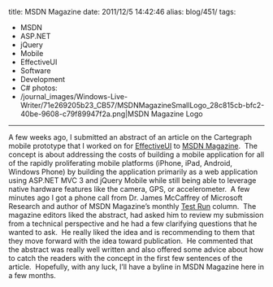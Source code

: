 title: MSDN Magazine
date: 2011/12/5 14:42:46
alias: blog/451/
tags:
- MSDN
- ASP.NET
- jQuery
- Mobile
- EffectiveUI
- Software
- Development
- C#
photos:
- /journal_images/Windows-Live-Writer/71e269205b23_CB57/MSDNMagazineSmallLogo_28c815cb-bfc2-40be-9608-c79f89947f2a.png|MSDN Magazine Logo
---
A few weeks ago, I submitted an abstract of an article on the Cartegraph mobile prototype that I worked on for [EffectiveUI](http://www.effectiveui.com) to [MSDN Magazine](http://msdn.microsoft.com/en-us/magazine/default.aspx).  The concept is about addressing the costs of building a mobile application for all of the rapidly proliferating mobile platforms (iPhone, iPad, Android, Windows Phone) by building the application primarily as a web application using ASP.NET MVC 3 and jQuery Mobile while still being able to leverage native hardware features like the camera, GPS, or accelerometer.  A few minutes ago I got a phone call from Dr. James McCaffrey of Microsoft Research and author of MSDN Magazine’s monthly [Test Run](http://msdn.microsoft.com/en-us/magazine/ee532402.aspx?sdmr=testrun&sdmi=columns) column.  The magazine editors liked the abstract, had asked him to review my submission from a technical perspective and he had a few clarifying questions that he wanted to ask.  He really liked the idea and is recommending to them that they move forward with the idea toward publication.  He commented that the abstract was really well written and also offered some advice about how to catch the readers with the concept in the first few sentences of the article.  Hopefully, with any luck, I’ll have a byline in MSDN Magazine here in a few months.
